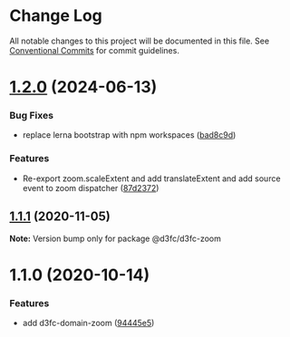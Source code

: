 # Change Log

All notable changes to this project will be documented in this file.
See [Conventional Commits](https://conventionalcommits.org) for commit guidelines.

# [1.2.0](https://github.com/d3fc/d3fc/compare/@d3fc/d3fc-zoom@1.1.1...@d3fc/d3fc-zoom@1.2.0) (2024-06-13)

### Bug Fixes

-   replace lerna bootstrap with npm workspaces ([bad8c9d](https://github.com/d3fc/d3fc/commit/bad8c9dd84ff0c40a0e9433e9a9015a78339c9d3))

### Features

-   Re-export zoom.scaleExtent and add translateExtent and add source event to zoom dispatcher ([87d2372](https://github.com/d3fc/d3fc/commit/87d2372850b5b0c76bd8d1b09f06078b0a649865))

## [1.1.1](https://github.com/d3fc/d3fc/compare/@d3fc/d3fc-zoom@1.1.0...@d3fc/d3fc-zoom@1.1.1) (2020-11-05)

**Note:** Version bump only for package @d3fc/d3fc-zoom

# 1.1.0 (2020-10-14)

### Features

-   add d3fc-domain-zoom ([94445e5](https://github.com/d3fc/d3fc/commit/94445e5))
